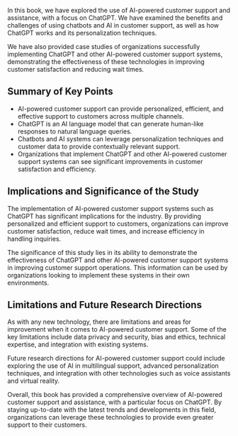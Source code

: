 
In this book, we have explored the use of AI-powered customer support and assistance, with a focus on ChatGPT. We have examined the benefits and challenges of using chatbots and AI in customer support, as well as how ChatGPT works and its personalization techniques.

We have also provided case studies of organizations successfully implementing ChatGPT and other AI-powered customer support systems, demonstrating the effectiveness of these technologies in improving customer satisfaction and reducing wait times.

Summary of Key Points
---------------------

* AI-powered customer support can provide personalized, efficient, and effective support to customers across multiple channels.
* ChatGPT is an AI language model that can generate human-like responses to natural language queries.
* Chatbots and AI systems can leverage personalization techniques and customer data to provide contextually relevant support.
* Organizations that implement ChatGPT and other AI-powered customer support systems can see significant improvements in customer satisfaction and efficiency.

Implications and Significance of the Study
------------------------------------------

The implementation of AI-powered customer support systems such as ChatGPT has significant implications for the industry. By providing personalized and efficient support to customers, organizations can improve customer satisfaction, reduce wait times, and increase efficiency in handling inquiries.

The significance of this study lies in its ability to demonstrate the effectiveness of ChatGPT and other AI-powered customer support systems in improving customer support operations. This information can be used by organizations looking to implement these systems in their own environments.

Limitations and Future Research Directions
------------------------------------------

As with any new technology, there are limitations and areas for improvement when it comes to AI-powered customer support. Some of the key limitations include data privacy and security, bias and ethics, technical expertise, and integration with existing systems.

Future research directions for AI-powered customer support could include exploring the use of AI in multilingual support, advanced personalization techniques, and integration with other technologies such as voice assistants and virtual reality.

Overall, this book has provided a comprehensive overview of AI-powered customer support and assistance, with a particular focus on ChatGPT. By staying up-to-date with the latest trends and developments in this field, organizations can leverage these technologies to provide even greater support to their customers.
